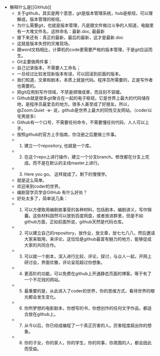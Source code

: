 - 解释什么是[[GitHub]]
    - 关于github，其实是两个意思，git是版本管理系统，hub是枢纽，可以理解成，版本管理的枢纽。
    - 为什么需要git，也就是版本管理，凡是跟文件做过斗争的人知道，电脑里有一大堆文件名，这样命名：最新.doc, 最最新
    - 接下来还有：真正的最新，最后的最新，这才是最新.doc
    - 这就是版本失控的灾难现场。
    - 跟word文档相比，计算机的code更需要严格的版本管理，于是git应运而生。
    - Git主要做两件事：
    - 自己记录版本，不需要人工命名；
    - 一旦经过比较发现新版本有误，可以回滚到前面的版本。
    - 我们知道，文章和剧本，本质上就是代码。程序员所需要的，正是写作者也需要的。
    - 把git应用到写作领域，不禁是顺理成章，而且刻不容缓。
    - Github就是很多git聚合在一起的电子枢纽，它是世界上最大的代码储存地，是程序员最爱去的地方。很多人甚至成了好朋友。所以，@Zoom.Quiet ･ө･ 说，github是世界上最大的同性交友网站。（coder以宅男居多）
    - Github有一个口号，不需要任何命令，不需要懂任何代码，人人可以上手。
    - 按照github的官方上手指南，你注册之后要做三件事。
    - 1. 建立一个repository, 也就是一个库。
    - 2. 在这个repo上进行操作，建立一个分支branch。修改都在分支上完成。而不是在默认的主线master上进行。
    - 3. Here you go。 这样就成了。剩下的慢慢学。
    - 就是这么简单。
    - 欢迎来到coder的世界。
    - 编剧营学员学会GitHub 有什么好处？
    - 好处太多了，简单说几条：
    - 1. 可以方便取用编剧故事营的各种材料，包括剧本，编剧讲义，写作锦囊。这些材料固然可以放到百度网盘，或者放进群里，但是不如github方面，正如前面所说，github天然是代码仓库。
    - 2. 可以建立自己的repository，放作业，放文章，放七七八八，然后邀请大家来取用，来评论，这恰恰是github最富有魅力的地方，能够促成大家的共同合作。
    - 3. 可以就一个剧本，深入进行比较，评论，探讨，与众人一起，开网上研讨会，界面优雅，评论呈现超过你想象。
    - 4. 更高阶的功能，可以免费在github上开通静态页面的博客。等于有了一个不花钱的网站。
    - 5. 最重要的是，从此进入了coder的世界，你的思维方式，看待世界的眼光都会发生变化。
    - 6. 你所梦想的电影剧本，你想写的书，你想创作的任何文字作品，都适合放在github上。
    - 7. 从今以后，你已经成编程了一个真正厉害的人。厉害程度超出你的想象。
    - 8. 你的子女，你的家人，你的学生，你的同事，你周围的人，都会因此而受益。
